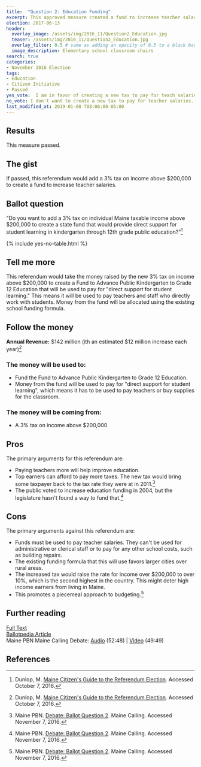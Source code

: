 ```yaml
---
title:  "Question 2: Education Funding"
excerpt: This approved measure created a fund to increase teacher salaries.
election: 2017-06-13
header:
  overlay_image: /assets/img/2016_11/Question2_Education.jpg
  teaser: /assets/img/2016_11/Question2_Education.jpg
  overlay_filter: 0.5 # same as adding an opacity of 0.5 to a black background
  image_description: Elementary school classroom chairs
search: true
categories:
- November 2016 Election
tags:
- Education
- Citizen Initiative
- Passed
yes_vote:  I am in favor of creating a new tax to pay for teach salaries.
no_vote: I don't want to create a new tax to pay for teacher salaries.
last_modified_at: 2019-01-08 T08:06:00-05:00
---
```


## Results
This measure passed.

## The gist
If passed, this referendum would add a 3% tax on income above $200,000 to create a fund to increase teacher salaries.

## Ballot question
"Do you want to add a 3% tax on individual Maine taxable income above $200,000 to create a state fund that would provide direct support for student learning in kindergarten through 12th grade public education?"[^2]

{% include yes-no-table.html %}


## Tell me more
This referendum would take the money raised by the new 3% tax on income above $200,000 to create a Fund to Advance Public Kindergarten to Grade 12 Education that will be used to pay for "direct support for student learning."  This means it will be used to pay teachers and staff who directly work with students.  Money from the fund will be allocated using the existing school funding formula.

## Follow the money
**Annual Revenue:** $142 million (ith an estimated $12 million increase each year)[^2]

### The money will be used to:
* Fund the Fund to Advance Public Kindergarten to Grade 12 Education.
* Money from the fund will be used to pay for "direct support for student learning", which means it has to be used to pay teachers or buy supplies for the classroom.

### The money will be coming from:
* A 3% tax on income above $200,000

## Pros
The primary arguments for this referendum are:

* Paying teachers more will help improve education.
* Top earners can afford to pay more taxes.  The new tax would bring some taxpayer back to the tax rate they were at in 2011.[^3]
* The public voted to increase education funding in 2004, but the legislature hasn't found a way to fund that.[^3]

## Cons
The primary arguments against this referendum are:
* Funds must be used to pay teacher salaries.  They can't be used for administrative or clerical staff or to pay for any other school costs, such as building repairs.
* The existing funding formula that this will use favors larger cities over rural areas.
* The increased tax would raise the rate for income over $200,000 to over 10%, which is the second highest in the country.  This might deter high income earners from living in Maine.
* This promotes a piecemeal approach to budgeting.[^3]

## Further reading
[Full Text](http://www.maine.gov/sos/cec/elec/citizens/k12.pdf)
<br>[Ballotpedia Article](https://ballotpedia.org/Maine_Tax_on_Incomes_Exceeding_$200,000_for_Public_Education,_Question_2_(2016))
<br>Maine PBN Maine Calling Debate: [Audio](http://mainepublic.org/post/debate-ballot-question-2) (52:48) | [Video](http://video.mainepublic.org/video/2365874988/) (49:49)

## References
[^1]: Ballotpedia State Desk. [Maine Tax on Incomes Exceeding $200,000 for Public Education, Question 2 (2016)](https://ballotpedia.org/Maine_Tax_on_Incomes_Exceeding_$200,000_for_Public_Education,_Question_2_(2016)). Ballotpedia.  Accessed October 24, 2016.

[^2]: Dunlop, M. [Maine Citizen's Guide to the Referendum Election](http://www.state.me.us/sos/cec/elec/upcoming/citizensguide2016.pdf). Accessed October 7, 2016.

[^3]: Maine PBN. [Debate: Ballot Question 2](http://mainepublic.org/post/debate-ballot-question-2#stream/0).  Maine Calling.  Accessed November 7, 2016.
